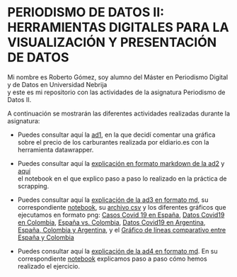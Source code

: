 # PERIODISMO DE DATOS II: HERRAMIENTAS DIGITALES PARA LA VISUALIZACIÓN Y PRESENTACIÓN DE DATOS



Mi nombre es Roberto Gómez, soy alumno del Máster en Periodismo Digital y de Datos en Universidad Nebrija <br>
y este es mi repositorio con las actividades de la asignatura Periodismo de Datos II. <br>

A continuación se mostrarán las diferentes actividades realizadas durante la asignatura: 

- Puedes consultar aquí la [ad1](https://github.com/nebrijas/periodismodedatos-robertogr19/blob/main/ad1.md), en la que decidí comentar una gráfica <br>
 sobre el precio de los carburantes realizada por eldiario.es con la herramienta datawrapper.


- Puedes consultar aquí la [explicación en formato markdown de la ad2](https://github.com/nebrijas/periodismodedatos-robertogr19/blob/main/ad2.md) y [aquí](https://github.com/nebrijas/periodismodedatos-robertogr19/blob/main/scraping.ipynb) <br> el notebook en el que explico paso a paso lo realizado en la práctica de scrapping.

- Puedes consultar aquí la [explicación de la ad3 en formato md](https://github.com/nebrijas/periodismodedatos-robertogr19/blob/main/ad3.md), su correspondiente [notebook](https://github.com/nebrijas/periodismodedatos-robertogr19/blob/main/AD3_api-covid19-pandas-plot.ipynb), su [archivo csv](https://github.com/nebrijas/periodismodedatos-robertogr19/blob/main/AD3_api-covid19-pandas-plot..csv) y los diferentes gráficos que ejecutamos en formato png: [Casos Covid 19 en España](https://github.com/nebrijas/periodismodedatos-robertogr19/blob/main/output_34_1.png), [Datos Covid19 en Colombia](https://github.com/nebrijas/periodismodedatos-robertogr19/blob/main/output_37_1.png), [España vs. Colombia](https://github.com/nebrijas/periodismodedatos-robertogr19/blob/main/output_48_1.png), [Datos Covid19 en Argentina](https://github.com/nebrijas/periodismodedatos-robertogr19/blob/main/output_51_1.png), [España, Colombia y Argentina](https://github.com/nebrijas/periodismodedatos-robertogr19/blob/main/output_60_1.png), y el [Gráfico de líneas comparativo entre España y Colombia](https://github.com/nebrijas/periodismodedatos-robertogr19/blob/main/output_67_0.png)

- Puedes consultar aquí la [explicación de la ad4 en formato md](https://github.com/nebrijas/periodismodedatos-robertogr19/blob/main/ad4.md). En su correspondiente [notebook](https://github.com/nebrijas/periodismodedatos-robertogr19/blob/main/ad4.ipynb) explicamos paso a paso cómo hemos realizado el ejercicio. 
